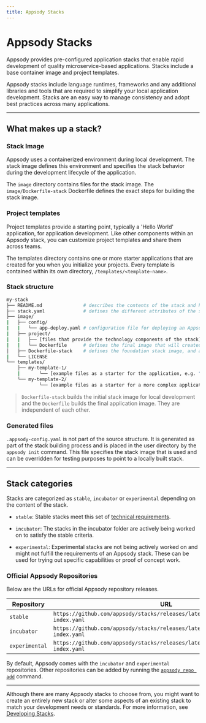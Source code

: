```yaml
---
title: Appsody Stacks
---
```


# Appsody Stacks

Appsody provides pre-configured application stacks that enable rapid development of quality microservice-based applications. Stacks include a base container image and project templates.

Appsody stacks include language runtimes, frameworks and any additional libraries and tools that are required to simplify your local application development. Stacks are an easy way to manage consistency and adopt best practices across many applications.

---

## What makes up a stack?

### Stack Image

Appsody uses a containerized environment during local development. The stack image defines this environment and specifies the stack behavior during the development lifecycle of the application.  

The `image` directory contains files for the stack image. The `image/Dockerfile-stack` Dockerfile defines the exact steps for building the stack image.

### Project templates
Project templates provide a starting point, typically a 'Hello World' application, for application development. Like other components within an Appsody stack, you can customize project templates and share them across teams.  

The templates directory contains one or more starter applications that are created for you when you initialize your projects. Every template is contained within its own directory, `/templates/<template-name>`.

### Stack structure

```bash
my-stack
├── README.md               # describes the contents of the stack and how it should be used
├── stack.yaml              # defines the different attributes of the stack and which template the stack should use by default
├── image/
|   ├── config/
|   |   └── app-deploy.yaml # configuration file for deploying an Appsody project using the Appsody Operator
|   ├── project/
|   |   ├── [files that provide the technology components of the stack]
|   |   └── Dockerfile      # defines the final image that will created by the appsody build command
│   ├── Dockerfile-stack    # defines the foundation stack image, and a set of environment variables for the local development cycle
|   └── LICENSE
└── templates/
    ├── my-template-1/
    |       └── [example files as a starter for the application, e.g. "hello world"]
    └── my-template-2/
            └── [example files as a starter for a more complex application]

```

>`Dockerfile-stack` builds the initial stack image for local development and the `Dockerfile` builds the final application image. They are independent of each other.

### Generated files

`.appsody-config.yaml` is not part of the source structure. It is generated as part of the stack building process and is placed in the user directory by the `appsody init` command. This file specifies the stack image that is used and can be overridden for testing purposes to point to a locally built stack.

---

## Stack categories

Stacks are categorized as `stable`, `incubator` or `experimental` depending on the content of the stack.

- `stable`: Stable stacks meet this set of [technical requirements](https://github.com/appsody/stacks/blob/master/TECHNICAL_REQUIREMENTS.md).

- `incubator`: The stacks in the incubator folder are actively being worked on to satisfy the stable criteria.

- `experimental`: Experimental stacks are not being actively worked on and might not fulfill the requirements of an Appsody stack. These can be used for trying out specific capabilities or proof of concept work.

### Official Appsody Repositories

Below are the URLs for official Appsody repository releases.

| Repository     | URL                                                                                  |
| -------------- | ------------------------------------------------------------------------------------ |
| `stable`       | `https://github.com/appsody/stacks/releases/latest/download/stable-index.yaml`       |
| `incubator`    | `https://github.com/appsody/stacks/releases/latest/download/incubator-index.yaml`    |
| `experimental` | `https://github.com/appsody/stacks/releases/latest/download/experimental-index.yaml` |

By default, Appsody comes with the `incubator` and `experimental` repositories. Other repositories can be added by running the [`appsody repo add`](/docs/using-appsody/cli-commands/#appsody-repo-add) command.

---

Although there are many Appsody stacks to choose from, you might want to create an entirely new stack or alter some aspects of an existing stack to match your development needs or standards. For more information, see [Developing Stacks](develop).
